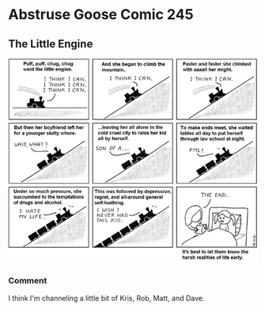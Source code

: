 # Abstruse Goose Comic 245
## The Little Engine

![image](comics/lil_engine_keeps_it_real.png)
### Comment
I think I'm channeling a little bit of Kris, Rob, Matt, and Dave.

